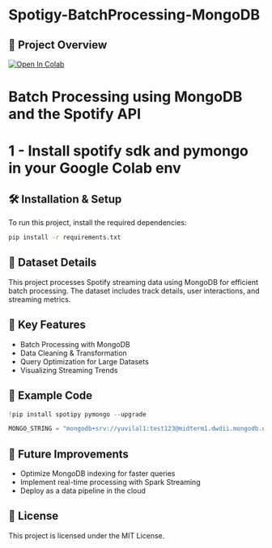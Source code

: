 # Spotigy-BatchProcessing-MongoDB

## 📌 Project Overview
<a href="https://colab.research.google.com/github/UVI2k/Portfolio-Projects/blob/main/Spotify_Batch_Processing_Using_MongoDB.ipynb" target="_parent"><img src="https://colab.research.google.com/assets/colab-badge.svg" alt="Open In Colab"/></a>


# Batch Processing using MongoDB and the Spotify API



<a name='1'></a>
# 1 - Install spotify sdk and pymongo in your Google Colab env

## 🛠️ Installation & Setup
To run this project, install the required dependencies:
```bash
pip install -r requirements.txt
```

## 💊 Dataset Details
This project processes Spotify streaming data using MongoDB for efficient batch processing. The dataset includes track details, user interactions, and streaming metrics.

## 🚀 Key Features
- Batch Processing with MongoDB
- Data Cleaning & Transformation
- Query Optimization for Large Datasets
- Visualizing Streaming Trends

## 📝 Example Code
```python
!pip install spotipy pymongo --upgrade

MONGO_STRING = "mongodb+srv://yuvilal1:test123@midterm1.dwdii.mongodb.net/?retryWrites=true&w=majority&appName=Midterm1"
```

## 🔮 Future Improvements
- Optimize MongoDB indexing for faster queries
- Implement real-time processing with Spark Streaming
- Deploy as a data pipeline in the cloud

## 🐄 License
This project is licensed under the MIT License.

